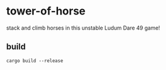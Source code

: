 # tower-of-horse
stack and climb horses in this unstable Ludum Dare 49 game!

## build
```
cargo build --release
```
